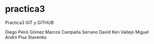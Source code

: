 # practica3
Practica3 GIT y GITHUB

Diego Peiró Gómez
Marcos Campaña Serrano
David Ken Vallejo Miguel
Andrii Pisa Stavenko

